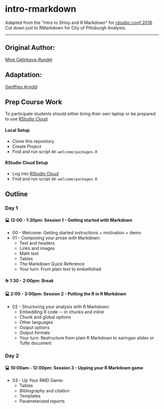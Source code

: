 # intro-rmarkdown

Adapted from the "Intro to Shiny and R Markdown" for [rstudio::conf 2018](https://www.rstudio.com/conference/). Cut down just to RMarkdown for City of Pittsburgh Analysts.

---

## Original Author:
[Mine Cetinkaya-Rundel](https://github.com/mine-cetinkaya-rundel)

## Adaptation:
[Geoffrey Arnold](https://github.com/geoffreylarnold)

## Prep Course Work

To participate students should either bring their own laptop or be prepared to use [RStudio Cloud](https://rstudio.cloud/).

#### Local Setup

- Clone this repository
- Create Project
- Find and run script `00-welcome/packages.R`

#### RStudio Cloud Setup

- Log into [RStudio Cloud](https://rstudio.cloud/spaces/14392/project/296108)
- Find and run script `00-welcome/packages.R`

## Outline

### Day 1

#### :computer: 12:00 - 1:30pm: Session 1 - Getting started with Markdown
  - 00 - Welcome: Getting started instructions + motivation + demo
  - 01 - Composing your prose with Markdown:
    - Text and headers
    - Links and images
    - Math text
    - Tables
    - The Markdown Quick Reference
    - Your turn: From plain text to embellished

#### :coffee: 1:30 - 2:00pm: Break

#### :computer: 2:00 - 3:00pm: Session 2 - Putting the R in R Markdown
  - 02 - Structuring your analysis with R Markdown:
    - Embedding R code -- in chunks and inline
    - Chunk and global options
    - Other languages
    - Output options
    - Output formats
    - Your turn: Restructure from plain R Markdown to xaringan slides or Tufte document

### Day 2

#### :computer: 10:00am - 12:00pm: Session 3 - Upping your R Markdown game
 - 03 - Up Your RMD Game:
    - Tables
    - Bibliography and citation
    - Templates
    - Parameterized reports

